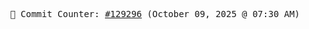 <p align="center">
    <samp>
        📮 Commit Counter: <a href="https://github.com/Javascript-void0/Javascript-void0/commits/main">#129296</a> (October 09, 2025 @ 07:30 AM)
    </samp>
</p>
